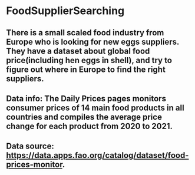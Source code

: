 # FoodSupplierSearching
## There is a small scaled food industry from Europe who is looking for new eggs suppliers. They have a dataset about global food price(including hen eggs in shell), and try to figure out where in Europe to find the right suppliers. 
## Data info: The Daily Prices pages monitors consumer prices of 14 main food products in all countries and compiles the average price change for each product from 2020 to 2021.
## Data source: https://data.apps.fao.org/catalog/dataset/food-prices-monitor.
